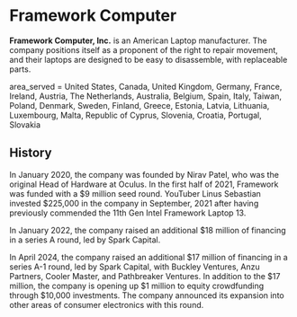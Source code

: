 # Framework Computer

**Framework Computer, Inc.** is an American Laptop manufacturer. The company positions itself as a proponent of the right to repair movement, and their laptops are designed to be easy to disassemble, with replaceable parts.

area_served = United States, Canada, United Kingdom, Germany, France, Ireland, Austria, The Netherlands, Australia, Belgium, Spain, Italy, Taiwan, Poland, Denmark, Sweden, Finland, Greece, Estonia, Latvia, Lithuania, Luxembourg, Malta, Republic of Cyprus, Slovenia, Croatia, Portugal, Slovakia

## History

In January 2020, the company was founded by Nirav Patel, who was the original Head of Hardware at Oculus. In the first half of 2021, Framework was funded with a $9 million seed round. YouTuber Linus Sebastian invested $225,000 in the company in September, 2021 after having previously commended the 11th Gen Intel Framework Laptop 13.

In January 2022, the company raised an additional $18 million of financing in a series A round, led by Spark Capital.

In April 2024, the company raised an additional $17 million of financing in a series A-1 round, led by Spark Capital, with Buckley Ventures, Anzu Partners, Cooler Master, and Pathbreaker Ventures. In addition to the $17 million, the company is opening up $1 million to equity crowdfunding through $10,000 investments. The company announced its expansion into other areas of consumer electronics with this round.
